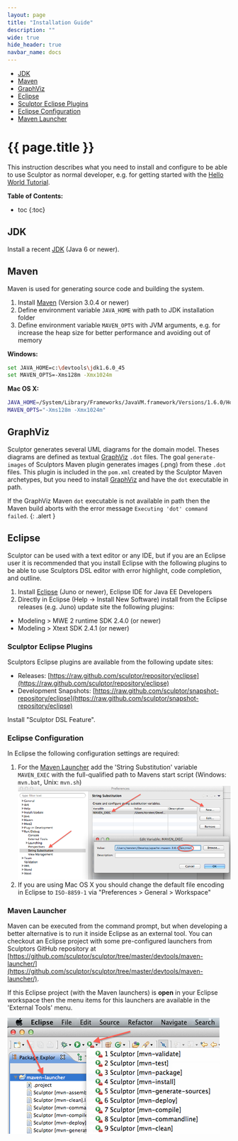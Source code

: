 ```yaml
---
layout: page
title: "Installation Guide"
description: ""
wide: true
hide_header: true
navbar_name: docs
---
```

<div class="row">
  <div class="sidebar span3">
    <ul id="sidenav" class="nav nav-list affix">
      <li class="active"><a href="#jdk">JDK</a></li>
      <li><a href="#maven">Maven</a></li>
      <li><a href="#graphviz">GraphViz</a></li>
      <li><a href="#eclipse">Eclipse</a></li>
      <li><a href="#sculptor-eclipse-plugins">Sculptor Eclipse Plugins</a></li>
      <li><a href="#eclipse-configuration">Eclipse Configuration</a></li>
      <li><a href="#maven-launcher">Maven Launcher</a></li>
    </ul>
  </div>
  <div class="span9">
    <div class="page-header">
      <h1>{{ page.title }}</h1>
    </div>
    <div markdown="1">

This instruction describes what you need to install and configure to be able to use Sculptor as normal developer, e.g. for getting started with the [Hello World Tutorial](hello-world-tutorial).

**Table of Contents:**

* toc
{:toc}


## JDK

Install a recent [JDK](http://www.oracle.com/technetwork/java/javase/downloads/) (Java 6 or newer).


## Maven

Maven is used for generating source code and building the system.

1. Install [Maven](http://maven.apache.org/download.html) (Version 3.0.4 or newer)
2. Define environment variable `JAVA_HOME` with path to JDK installation folder
3. Define environment variable `MAVEN_OPTS` with JVM arguments, e.g. for increase the heap size for better performance and avoiding out of memory

**Windows:**

~~~ sh
set JAVA_HOME=c:\devtools\jdk1.6.0_45
set MAVEN_OPTS=-Xms128m -Xmx1024m
~~~

**Mac OS X:**

~~~ sh
JAVA_HOME=/System/Library/Frameworks/JavaVM.framework/Versions/1.6.0/Home
MAVEN_OPTS="-Xms128m -Xmx1024m"
~~~


## GraphViz

Sculptor generates several UML diagrams for the domain model. Theses diagrams are defined as textual [GraphViz](http://www.graphviz.org/) `.dot` files.
The goal `generate-images` of Sculptors Maven plugin generates images (.png) from these `.dot` files. This plugin is included in the `pom.xml` created by the Sculptor Maven archetypes, but you need to install [GraphViz](http://www.graphviz.org/) and have the `dot` executable in path.

If the GraphViz Maven `dot` executable is not available in path then the Maven build aborts with the error message `Executing 'dot' command failed`.
{: .alert }


## Eclipse

Sculptor can be used with a text editor or any IDE, but if you are an Eclipse user it is recommended that you install Eclipse with the following plugins to be able to use Sculptors DSL editor with error highlight, code completion, and outline.

1. Install [Eclipse](http://www.eclipse.org/downloads/) (Juno or newer), Eclipse IDE for Java EE Developers
2. Directly in Eclipse (Help -> Install New Software) install from the Eclipse releases (e.g. Juno) update site the following plugins:
  * Modeling > MWE 2 runtime SDK 2.4.0 (or newer)
  * Modeling > Xtext SDK 2.4.1 (or newer)


### Sculptor Eclipse Plugins

Sculptors Eclipse plugins are available from the following update sites:

* Releases: [https://raw.github.com/sculptor/repository/eclipse](https://raw.github.com/sculptor/repository/eclipse)
* Development Snapshots: [https://raw.github.com/sculptor/snapshot-repository/eclipse](https://raw.github.com/sculptor/snapshot-repository/eclipse)
 
Install "Sculptor DSL Feature".


### Eclipse Configuration

In Eclipse the following configuration settings are required:

1. For the [Maven Launcher](#maven-launcher) add the 'String Substitution' variable `MAVEN_EXEC` with the full-qualified path to Mavens start script (Windows: `mvn.bat`, Unix: `mvn.sh`)  
![Maven Exec Variable](/images/documentation/installation/maven-exec-variable.png)
2. If you are using Mac OS X you should change the default file encoding in Eclipse to `ISO-8859-1` via "Preferences > General > Workspace"


### Maven Launcher

Maven can be executed from the command prompt, but when developing a better alternative is to run it inside Eclipse as an external tool. You can checkout an Eclipse project with some pre-configured launchers from Sculptors GitHub repository at [https://github.com/sculptor/sculptor/tree/master/devtools/maven-launcher/](https://github.com/sculptor/sculptor/tree/master/devtools/maven-launcher/). 

If this Eclipse project (with the Maven launchers) is **open** in your Eclipse workspace then the menu items for this launchers are available in the 'External Tools' menu.

![External Tools Menu](/images/documentation/installation/external-tools-menu.png)

  </div>
</div>

